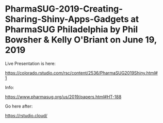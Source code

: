 # PharmaSUG-2019-Creating-Sharing-Shiny-Apps-Gadgets at PharmaSUG Philadelphia by Phil Bowsher & Kelly O'Briant on June 19, 2019

Live Presentation is here:

https://colorado.rstudio.com/rsc/content/2536/PharmaSUG2019Shiny.html#1

Info:

https://www.pharmasug.org/us/2019/papers.html#HT-188

Go here after:

https://rstudio.cloud/